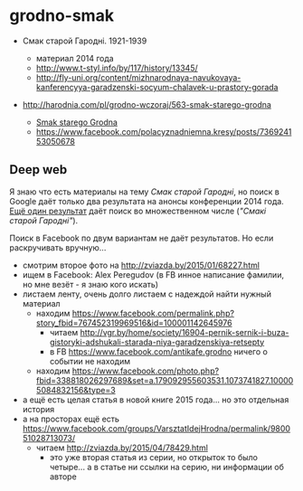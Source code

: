 # grodno-smak

- Смак старой Гародні. 1921-1939
  - материал 2014 года
  - http://www.t-styl.info/by/117/history/13345/
  - http://fly-uni.org/content/mizhnarodnaya-navukovaya-kanferencyya-garadzenski-socyum-chalavek-u-prastory-gorada

- http://harodnia.com/pl/grodno-wczoraj/563-smak-starego-grodna
  - [Smak starego Grodna](http://znadniemna.pl/7448/smak-starego-grodna/)
  - https://www.facebook.com/polacyznadniemna.kresy/posts/736924153050678

## Deep web

Я знаю что есть материалы на тему _Смак старой Гародні_, но поиск в Google даёт только два результата на анонсы конференции 2014 года. [Ещё один результат](http://zviazda.by/2015/01/68227.html) даёт поиск во множественном числе (_"Смакі старой Гародні"_).

Поиск в Facebook по двум вариантам не даёт результатов. Но если раскручивать вручную...

- смотрим второе фото на http://zviazda.by/2015/01/68227.html
- ищем в Facebook: Alex Peregudov (в FB инное написание фамилии, но мне везёт - я знаю кого искать)
- листаем ленту, очень долго листаем с надеждой найти нужный материал
  - находим https://www.facebook.com/permalink.php?story_fbid=767452319969516&id=100001142645976
    - читаем http://vgr.by/home/society/16904-pernik-sernik-i-buza-gistoryki-adshukali-starada-niya-garadzenskiya-retsepty
    - в FB https://www.facebook.com/antikafe.grodno ничего о событии не находим
  - находим https://www.facebook.com/photo.php?fbid=338818026297689&set=a.179092955603531.1073741827.100005084832156&type=3
- а ещё есть целая статья в новой книге 2015 года... но это отдельная история
- а на просторах ещё есть https://www.facebook.com/groups/VarsztatIdejHrodna/permalink/980051028713073/
  - читаем http://zviazda.by/2015/04/78429.html
    - это уже вторая статья из серии, но открыток то было четыре... а в статье ни ссылки на серию, ни информации об авторе
